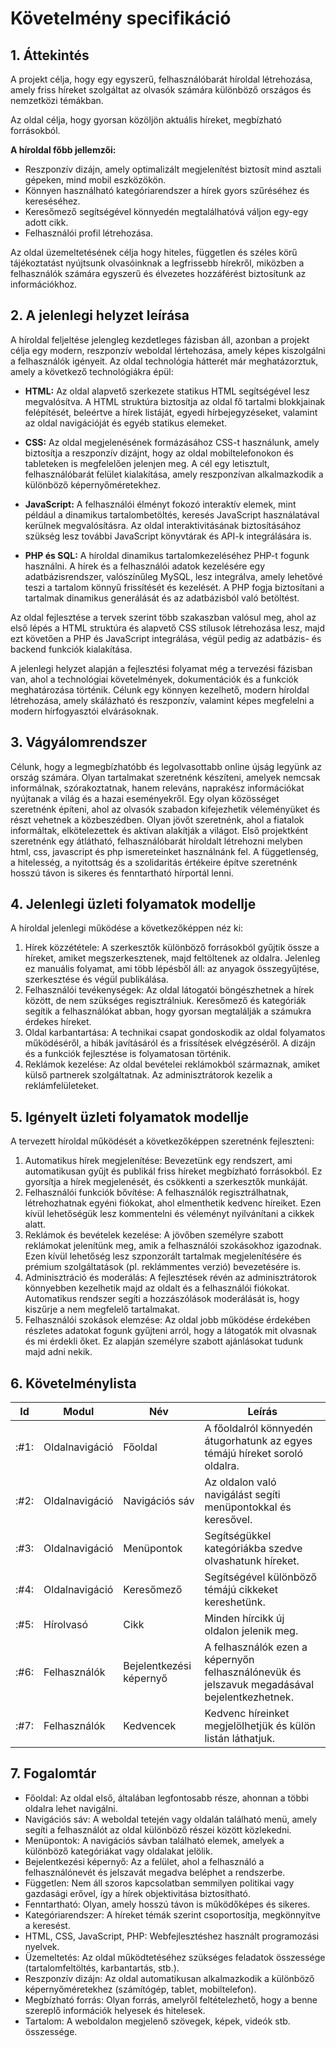 # Követelmény specifikáció

## 1. Áttekintés

A projekt célja, hogy egy egyszerű, felhasználóbarát híroldal létrehozása, amely friss híreket
szolgáltat az olvasók számára különböző országos és nemzetközi témákban.

Az oldal célja, hogy gyorsan közöljön aktuális híreket, megbízható forrásokból.

**A híroldal főbb jellemzői:**
- Reszponzív dizájn, amely optimalizált megjelenítést biztosít mind asztali gépeken, mind mobil eszközökön.
- Könnyen használható kategóriarendszer a hírek gyors szűréséhez és kereséséhez.
- Keresőmező segítségével könnyedén megtalálhatóvá váljon egy-egy adott cikk.
- Felhasználói profil létrehozása.

Az oldal üzemeltetésének célja hogy hiteles, független és széles körű tájékoztatást nyújtsunk olvasóinknak a legfrissebb hírekről, miközben
a felhasználók számára egyszerű és élvezetes hozzáférést biztosítunk az információkhoz.

## 2. A jelenlegi helyzet leírása

A híroldal feljeltése jelengleg kezdetleges fázisban áll, azonban a projekt célja egy modern, reszponzív weboldal lértehozása, amely képes kiszolgálni a felhasználók igényeit. Az oldal technológia hátterét már meghatázorztuk, amely a következő technológiákra épül:

- **HTML:** Az oldal alapvető szerkezete statikus HTML segítségével lesz megvalósítva. A HTML struktúra biztosítja az oldal fő tartalmi blokkjainak felépítését, beleértve a hírek listáját, egyedi hírbejegyzéseket, valamint az oldal navigációját és egyéb statikus elemeket.

- **CSS:** Az oldal megjelenésének formázásához CSS-t használunk, amely biztosítja a reszponzív dizájnt, hogy az oldal mobiltelefonokon és tableteken is megfelelően jelenjen meg. A cél egy letisztult, felhasználóbarát felület kialakítása, amely reszponzívan alkalmazkodik a különböző képernyőméretekhez.

- **JavaScript:** A felhasználói élményt fokozó interaktív elemek, mint például a dinamikus tartalombetöltés, keresés JavaScript használatával kerülnek megvalósításra. Az oldal interaktivitásának biztosításához szükség lesz további JavaScript könyvtárak és API-k integrálására is.

- **PHP és SQL:** A híroldal dinamikus tartalomkezeléséhez PHP-t fogunk használni. A hírek és a felhasználói adatok kezelésére egy adatbázisrendszer, valószínűleg MySQL, lesz integrálva, amely lehetővé teszi a tartalom könnyű frissítését és kezelését. A PHP fogja biztosítani a tartalmak dinamikus generálását és az adatbázisból való betöltést.

Az oldal fejlesztése a tervek szerint több szakaszban valósul meg, ahol az első lépés a HTML struktúra és alapvető CSS stílusok létrehozása lesz, majd ezt követően a PHP és JavaScript integrálása, végül pedig az adatbázis- és backend funkciók kialakítása.

A jelenlegi helyzet alapján a fejlesztési folyamat még a tervezési fázisban van, ahol a technológiai követelmények, dokumentációk és a funkciók meghatározása történik. Célunk egy könnyen kezelhető, modern híroldal létrehozása, amely skálázható és reszponzív, valamint képes megfelelni a modern hírfogyasztói elvárásoknak.

## 3. Vágyálomrendszer

Célunk, hogy a legmegbízhatóbb és legolvasottabb online újság legyünk az ország számára.
Olyan tartalmakat szeretnénk készíteni, amelyek nemcsak informálnak, szórakoztatnak, 
hanem releváns, naprakész információkat nyújtanak a világ és a hazai eseményekről.
Egy olyan közösséget szeretnénk építeni, ahol az olvasók szabadon kifejezhetik véleményüket 
és részt vehetnek a közbeszédben. Olyan jövőt szeretnénk, ahol a fiatalok informáltak, 
elkötelezettek és aktívan alakítják a világot. Első projektként szeretnénk egy átlátható, 
felhasználóbarát híroldalt létrehozni melyben html, css, javascript és php ismereteinket 
használnánk fel. A függetlenség, a hitelesség, a nyitottság és a szolidaritás értékeire 
építve szeretnénk hosszú távon is sikeres és fenntartható hírportál lenni.

## 4. Jelenlegi üzleti folyamatok modellje
A híroldal jelenlegi működése a következőképpen néz ki:
1.	Hírek közzététele: A szerkesztők különböző forrásokból gyűjtik össze a híreket, amiket megszerkesztenek, majd feltöltenek az oldalra. Jelenleg ez manuális folyamat, ami több lépésből áll: az anyagok összegyűjtése, szerkesztése és végül publikálása.
2.	Felhasználói tevékenységek: Az oldal látogatói böngészhetnek a hírek között, de nem szükséges regisztrálniuk. Keresőmező és kategóriák segítik a felhasználókat abban, hogy gyorsan megtalálják a számukra érdekes híreket.
3.	Oldal karbantartása: A technikai csapat gondoskodik az oldal folyamatos működéséről, a hibák javításáról és a frissítések elvégzéséről. A dizájn és a funkciók fejlesztése is folyamatosan történik.
4.	Reklámok kezelése: Az oldal bevételei reklámokból származnak, amiket külső partnerek szolgáltatnak. Az adminisztrátorok kezelik a reklámfelületeket.

## 5. Igényelt üzleti folyamatok modellje
A tervezett híroldal működését a következőképpen szeretnénk fejleszteni:
1.	Automatikus hírek megjelenítése: Bevezetünk egy rendszert, ami automatikusan gyűjt és publikál friss híreket megbízható forrásokból. Ez gyorsítja a hírek megjelenését, és csökkenti a szerkesztők munkáját.
2.	Felhasználói funkciók bővítése: A felhasználók regisztrálhatnak, létrehozhatnak egyéni fiókokat, ahol elmenthetik kedvenc híreiket. Ezen kívül lehetőségük lesz kommentelni és véleményt nyilvánítani a cikkek alatt.
3.	Reklámok és bevételek kezelése: A jövőben személyre szabott reklámokat jelenítünk meg, amik a felhasználói szokásokhoz igazodnak. Ezen kívül lehetőség lesz szponzorált tartalmak megjelenítésére és prémium szolgáltatások (pl. reklámmentes verzió) bevezetésére is.
4.	Adminisztráció és moderálás: A fejlesztések révén az adminisztrátorok könnyebben kezelhetik majd az oldalt és a felhasználói fiókokat. Automatikus rendszer segíti a hozzászólások moderálását is, hogy kiszűrje a nem megfelelő tartalmakat.
5.	Felhasználói szokások elemzése: Az oldal jobb működése érdekében részletes adatokat fogunk gyűjteni arról, hogy a látogatók mit olvasnak és mi érdekli őket. Ez alapján személyre szabott ajánlásokat tudunk majd adni nekik.

## 6. Követelménylista

| Id | Modul | Név | Leírás |
| :---:| --- | --- | ---    |	
| :#1: | Oldalnavigáció | Főoldal | A főoldalról könnyedén átugorhatunk az egyes témájú híreket soroló oldalra. |
| :#2: | Oldalnavigáció | Navigációs sáv | Az oldalon való navigálást segíti menüpontokkal és keresővel. |
| :#3: | Oldalnavigáció | Menüpontok | Segítségükkel kategóriákba szedve olvashatunk híreket. |
| :#4: | Oldalnavigáció | Keresőmező | Segítségével különböző témájú cikkeket kereshetünk. |
| :#5: | Hírolvasó | Cikk | Minden hírcikk új oldalon jelenik meg. |
| :#6: | Felhasználók | Bejelentkezési képernyő | A felhasználók ezen a képernyőn felhasználónevük és jelszavuk megadásával bejelentkezhetnek. |
| :#7: | Felhasználók | Kedvencek | Kedvenc híreinket megjelölhetjük és külön listán láthatjuk. | 

## 7. Fogalomtár

- Főoldal: Az oldal első, általában legfontosabb része, ahonnan a többi oldalra lehet navigálni.
- Navigációs sáv: A weboldal tetején vagy oldalán található menü, amely segíti a felhasználót az oldal különböző részei között közlekedni.
- Menüpontok: A navigációs sávban található elemek, amelyek a különböző kategóriákat vagy oldalakat jelölik.
- Bejelentkezési képernyő: Az a felület, ahol a felhasználó a felhasználónevét és jelszavát megadva beléphet a rendszerbe.
- Független: Nem áll szoros kapcsolatban semmilyen politikai vagy gazdasági erővel, így a hírek objektivitása biztosítható.
- Fenntartható: Olyan, amely hosszú távon is működőképes és sikeres.
- Kategóriarendszer: A híreket témák szerint csoportosítja, megkönnyítve a keresést.
- HTML, CSS, JavaScript, PHP: Webfejlesztéshez használt programozási nyelvek.
- Üzemeltetés: Az oldal működtetéséhez szükséges feladatok összessége (tartalomfeltöltés, karbantartás, stb.).
- Reszponzív dizájn: Az oldal automatikusan alkalmazkodik a különböző képernyőméretekhez (számítógép, tablet, mobiltelefon).
- Megbízható forrás: Olyan forrás, amelyről feltételezhető, hogy a benne szereplő információk helyesek és hitelesek.
- Tartalom: A weboldalon megjelenő szövegek, képek, videók stb. összessége.

